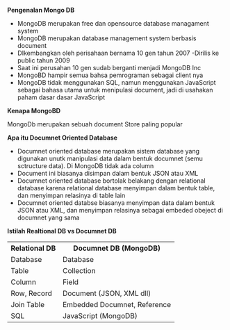 **Pengenalan Mongo DB**

- MongoDB merupakan free dan opensource database managament system
- MongoDB merupakan database management system berbasis document
- DIkembangkan oleh perisahaan bernama 10 gen tahun 2007
  -Dirilis ke public tahun 2009
- Saat ini perusahan 10 gen sudab berganti menjadi MongoDB Inc
- MongoBD hampir semua bahsa pemrograman sebagai client nya
- MongoDB tidak menggunakan SQL, namun menggunakan JavaScript sebagai bahasa utama untuk menipulasi document, jadi di usahakan paham dasar dasar JavaScript

**Kenapa MongoBD**

MongoDb merupakan sebuah document Store paling popular

**Apa itu Documnet Oriented Database**

- Documnet oriented database merupakan sistem database yang digunakan unutk manipulasi data dalam bentuk documnet (semu sctructure data). Di MongoDB tidak ada column
- Document ini biasanya disimpan dalam bentuk JSON atau XML
- Documnet oriented database bortolak belakang dengan relational database karena relational database menyimpan dalam bentuk table, dan menyimpan relasinya di table lain
- Documnet oriented databse biasanya menyimpan data dalam bentuk JSON atau XML, dan menyimpan relasinya sebagai embeded obeject di documnet yang sama

**Istilah Realtional DB vs Documnet DB**

<table>
  <tr>
    <th>Relational DB</th>
    <th>Documnet DB (MongoDB)</th>
  </tr>
  <tr>
    <td>Database</td>
    <td>Database</td>
  </tr>
  <tr>
    <td>Table</td>
    <td>Collection</td>
  </tr>
  <tr>
    <td>Column</td>
    <td>Field</td>
  </tr>
  <tr>
    <td>Row, Record</td>
    <td>Document (JSON, XML dll)</td>
  </tr>
  <tr>
    <td>Join Table</td>
    <td>Embedded Documnet, Reference</td> 
  </tr>
  <tr>
    <td>SQL</td>
    <td>JavaScript (MongoDB)</td>
  </tr>
</table>
